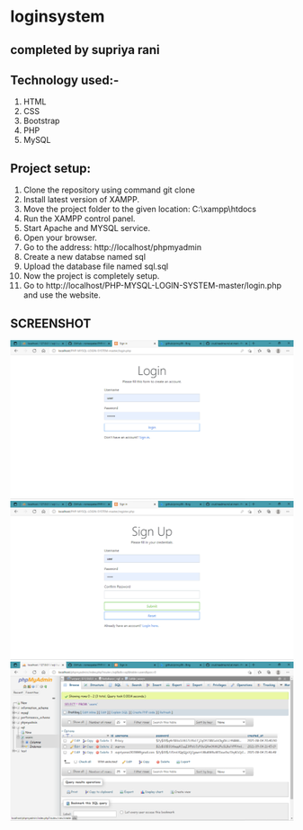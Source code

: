# loginsystem
## completed by supriya rani
## Technology used:-
1. HTML
1. CSS
1. Bootstrap
1. PHP
1. MySQL
## Project setup:
1. Clone the repository using command git clone
1. Install latest version of XAMPP.
1. Move the project folder to the given location: C:\xampp\htdocs
1. Run the XAMPP control panel.
1. Start Apache and MYSQL service.
1. Open your browser.
1. Go to the address: http://localhost/phpmyadmin
1. Create a new databse named sql
1. Upload the database file named sql.sql
1. Now the project is completely setup.
1. Go to http://localhost/PHP-MYSQL-LOGIN-SYSTEM-master/login.php and use the website.
## SCREENSHOT
![GitHub Logo](https://github.com/Supriyabce/loginsystem/blob/main/screensort/Screenshot%202021-09-04%20214839.png)
![GitHub Logo](https://github.com/Supriyabce/loginsystem/blob/main/screensort/Screenshot%202021-09-04%20214858.png)
![GitHub Logo](https://github.com/Supriyabce/loginsystem/blob/main/screensort/Screenshot%202021-09-04%20214952.png)
